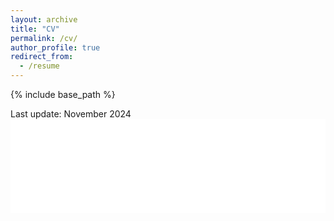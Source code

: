 ```yaml
---
layout: archive
title: "CV"
permalink: /cv/
author_profile: true
redirect_from:
  - /resume
---
```


{% include base_path %}

Last update: November 2024
<embed src="../files/Alexander_CV_25Nov2024_website.pdf" type="application/pdf" width="100%" />